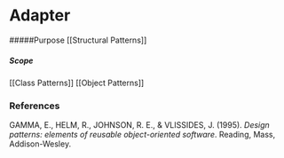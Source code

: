 # Adapter

#####Purpose 
[[Structural Patterns]]

##### Scope
[[Class Patterns]] 
[[Object Patterns]]

### References
GAMMA, E., HELM, R., JOHNSON, R. E., & VLISSIDES, J. (1995). _Design patterns: elements of reusable object-oriented software_. Reading, Mass, Addison-Wesley.